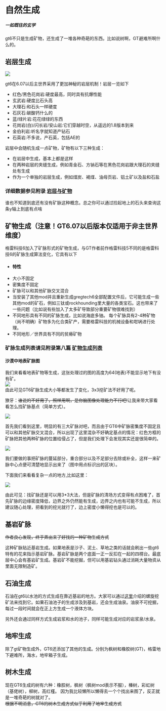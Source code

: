 # 自然生成

##### 一如既往的玄学

gt6不只是生成矿物，还生成了一堆各种奇葩的东西。比如说树啊，GT避难所啊什么的。

## 岩层生成

![](/assets/2018-03-10_18.45.34.png)

gt6在6.07以后主世界采用了更加神秘的岩层机制！岩层一览如下

* 红色/黑色花岗岩:硬度最高，同时具有抗爆性能
* 玄武岩:硬度比石头高
* 大理石:和石头一样硬度
* 石灰石:碳酸钙什么的
* 蓝/绿片岩:花花绿绿的东西
* 花岗岩\(白\)/闪长岩/安山岩:它们穿越时空，从遥远的1.8版本到来
* 金伯利岩:听名字就知道产钻石
* 石英岩:不多说，产石英，包括AE的

岩层中会随机生成一点矿物，矿物有以下三种生成：

* 在岩层中生成，基本上都是这样
* 在两种岩层的夹缝生成，例如青金石、方钠石等在黑色花岗岩跟大理石的夹缝处有生成
* 作为一个单独的岩层生成，例如煤炭、褐煤、油母页岩、铝土矿以及盐和石盐

### 详细数据参见附录 [岩层与矿物](/addition/addition-10.md)

谁也不知道到底还有没有矿脉这种概念。总之你可以通过捡起地上的石头来查询这条y轴上到底有点啥

## 矿物生成（**注意！GT6.07以后版本仅适用于非主世界维度**）

格雷科技6加入了矿脉形式的矿物生成，与GT作者前作格雷科技5不同的是格雷科技6的矿脉生成算法变化，它具有以下

* #### 特性
* 大小不固定
* 密集度不固定
* 矿脉可以和其他矿脉交叉混合
* 当安装了其他mod并且重新生成gregtech6全部配置文件后，它可能生成一些其他mod的矿石，例如三钛或rockhounding里大量的各类宝石。这也带来了一些问题（比如说有些加入了太多矿导致部分重要矿物很难找到）
* 不同地形具有不同的矿脉生成，比如说海底多铀。
  每个矿脉具有2-4种矿物（尚不明确）矿物多为化合类矿产，需要格雷科技的机械设备和坩埚进行处理。
* 不同地形／世界具有不同的贫瘠矿物

### 矿脉生成列表请见附录第八篇 [矿物生成列表](addition/addition-8.md)

#### 沙漠中地表矿脉图

我们来看看地表矿物等生成，这张处理过的图的高度为64\(地表\)不能显示地下有没有矿。  
![](/assets/矿脉高清.png)  
由此可见GT6矿脉生成大小等都发生了变化，3x3挖矿法不好用了呢。

獠牙：~~谁说的不好用了，照样用啊，是你脑图像处理能力不行吧!~~让我来带大家看看怎么找矿脉基点（简单方式）。

![](/assets/寻找矿脉-1.png)

首先我们看到这里，明显的有三大矿脉对吧，而且由于GT6中矿脉密集度不固定且可以和其他矿脉交叉混合，所以出现了这里混杂不好确定基点的情况：红色方框的矿脉把其他两种矿脉的位置给侵占了，但是我们处理下会发现其实还是很简单的。

![](/assets/寻找矿脉-2.png)

我们要做的事把矿脉的蔓延部分，重合部分以及不足部分去除或补全，这样一来矿脉中心点便可清楚地显示出来了（图中用点标识出的区块）。

下面我们来看看复杂一点的地方,比如这里：

![](/assets/寻找矿脉-4.png)

由此可见：找矿脉还是可以用3\*3大法，但是矿脉的清场方式变得有点困难了，首先矿脉的边缘密度降低，边界之外仍然能有生成，边界之内也有可能不生成，所以建议随心处理，把看到的挖光就行了，边上密度小懒得挖也是可以的。

## 基岩矿脉

~~作者良心发现，终于弄出来了好找的一种矿物生成方式~~

这种矿脉贴近基岩生成。如果地表是沙子、泥土、草地之类的话就会刷出一些gt6特有的花来指示基岩矿脉。基岩矿脉是两个底面一正一反扣在一起的四楞台。最底层中心会有基岩矿生成。基岩矿不能挖掘，但可以用基岩钻头通过消耗大量物资从里面无限制造矿。

## 石油生成

石油在gt6以水池的方式生成在靠近基岩的地方。大家可以通过[这里](http://www.mcmod.cn/post/517.html)介绍的螺旋挖矿法来找到它。如果石油池子的生成涉及到基岩，还会生成油泉。油泉不可挖掘，每过一段时间就会在正上方生成一个液体方块。

另外还会通过同样方式生成岩浆和水的池子，同样可能生成对应的岩浆泉/水泉。

## 地牢生成

除了gt矿物生成外，GT6还添加了其他的生成。分别为枫树和橡胶树\(GT\)，格雷地下避难所，海水，地牢箱子生成。

## 树木生成

现在GT6生成的树有六种：橡胶树，枫树（枫树mod表示不服），榛树，彩虹树（基佬树），柳树，高红槿。 因为我比较懒所以懒得去一个个找出来图了，反正就是一堆奇葩的树就对了。  
~~根据不明消息，GT6的树木生成方式似乎利用了地牢生成方式~~

